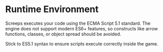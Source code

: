 # Runtime Environment

Screeps executes your code using the ECMA Script 5.1 standard. The engine does not
support modern ES6+ features, so constructs like arrow functions, classes, or
object spread should be avoided.

Stick to ES5.1 syntax to ensure scripts execute correctly inside the game.
